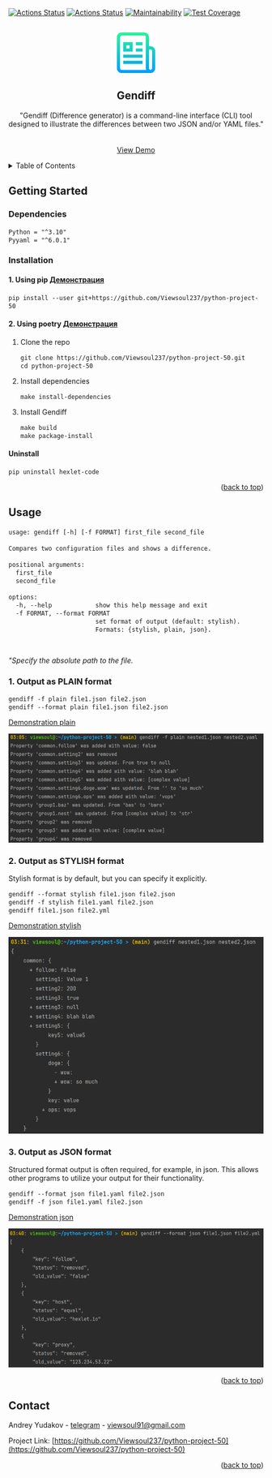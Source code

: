 <a name="readme-top"></a>
[![Actions Status](https://github.com/Viewsoul237/python-project-50/workflows/hexlet-check/badge.svg)](https://github.com/Viewsoul237/python-project-50/actions)
[![Actions Status](https://github.com/Viewsoul237/python-project-50/actions/workflows/pyci.yml/badge.svg)](https://github.com/Viewsoul237/python-project-50/actions)
[![Maintainability](https://api.codeclimate.com/v1/badges/1bc0ca1e3fa3f4d83705/maintainability)](https://codeclimate.com/github/Viewsoul237/python-project-50/maintainability)
[![Test Coverage](https://api.codeclimate.com/v1/badges/1bc0ca1e3fa3f4d83705/test_coverage)](https://codeclimate.com/github/Viewsoul237/python-project-50/test_coverage)


<!-- PROJECT LOGO -->
<br />
<div align="center">
  <a href="https://github.com/Viewsoul237/python-project-50">
    <img src="images/logo.png" alt="Logo" width="80" height="80">
  </a>
<h2 align="center">Gendiff</h2>
  <p align="center">
    "Gendiff (Difference generator) is a command-line interface (CLI)
    tool designed to illustrate the differences between two JSON and/or YAML files."
    <br />
    <br />
    <br />
    <a href="https://asciinema.org/a/az1xRy7EXWdPvPNxVrKmYU76p">View Demo</a>

  </p>
</div>



<!-- TABLE OF CONTENTS -->
<details>
  <summary>Table of Contents</summary>
  <ol>
    <li>
      <a href="#getting-started">Getting Started</a>
      <ul>
        <li><a href="#dependencies">Dependencies</a></li>
        <li><a href="#installation">Installation</a></li>
      </ul>
    </li>
    <li><a href="#usage">Usage</a></li>
    <li><a href="#roadmap">Roadmap</a></li>
    <li><a href="#contributing">Contributing</a></li>
    <li><a href="#license">License</a></li>
    <li><a href="#contact">Contact</a></li>
    <li><a href="#acknowledgments">Acknowledgments</a></li>
  </ol>
</details>


<!-- GETTING STARTED -->
## Getting Started

### Dependencies

  ```
  Python = "^3.10"
  Pyyaml = "^6.0.1"
  ```

### Installation

#### 1. Using pip [Демонстрация](https://asciinema.org/a/MwxcwiKeeYnqhAfq5asKOGTuY)

```
pip install --user git+https://github.com/Viewsoul237/python-project-50
```

#### 2. Using poetry [Демонстрация](https://asciinema.org/a/ShWliOs89DVj8a396XvhevHzD)
1. Clone the repo
   ```
   git clone https://github.com/Viewsoul237/python-project-50.git
   cd python-project-50
   ```
2. Install dependencies
   ```
   make install-dependencies
   ```
3. Install Gendiff
   ```
   make build
   make package-install
   ```
   
#### Uninstall
   ```
   pip uninstall hexlet-code
   ```

<p align="right">(<a href="#readme-top">back to top</a>)</p>



<!-- USAGE EXAMPLES -->
## Usage
```
usage: gendiff [-h] [-f FORMAT] first_file second_file

Compares two configuration files and shows a difference.

positional arguments:
  first_file
  second_file

options:
  -h, --help            show this help message and exit
  -f FORMAT, --format FORMAT
                        set format of output (default: stylish).
                        Formats: {stylish, plain, json}.

```
<br></p>
*"Specify the absolute path to the file.*
### 1. Output as PLAIN format
   ```
   gendiff -f plain file1.json file2.json
   gendiff --format plain file1.json file2.json 
   ```

[Demonstration plain](https://asciinema.org/a/oxog97znofEhp8TcPxV2Q4bDe)
<br></p>
![](/images/plain.png)


### 2. Output as STYLISH format
Stylish format is by default, but you can specify it explicitly.
   ```
   gendiff --format stylish file1.json file2.json
   gendiff -f stylish file1.yaml file2.json
   gendiff file1.json file2.yml   
   ```

[Demonstration stylish](https://asciinema.org/a/nVDDWGMrCqg2GFkHR4OMrdSsL)
<br></p>
![](/images/stylish.png)


### 3. Output as JSON format
Structured format output is often required, for example, in json.
This allows other programs to utilize your output for their functionality.
   ```
   gendiff --format json file1.yaml file2.json
   gendiff -f json file1.yaml file2.json 
   ```

[Demonstration json](https://asciinema.org/a/o5WnxRzOy55WZnGIWUVdrKeRB)
<br></p>

![](/images/json.png)


<p align="right">(<a href="#readme-top">back to top</a>)</p>



<!-- CONTACT -->
## Contact

Andrey Yudakov - [telegram](https://t.me/viewsoul237) - viewsoul91@gmail.com

Project Link: [https://github.com/Viewsoul237/python-project-50](https://github.com/Viewsoul237/python-project-50)


<p align="right">(<a href="#readme-top">back to top</a>)</p>



